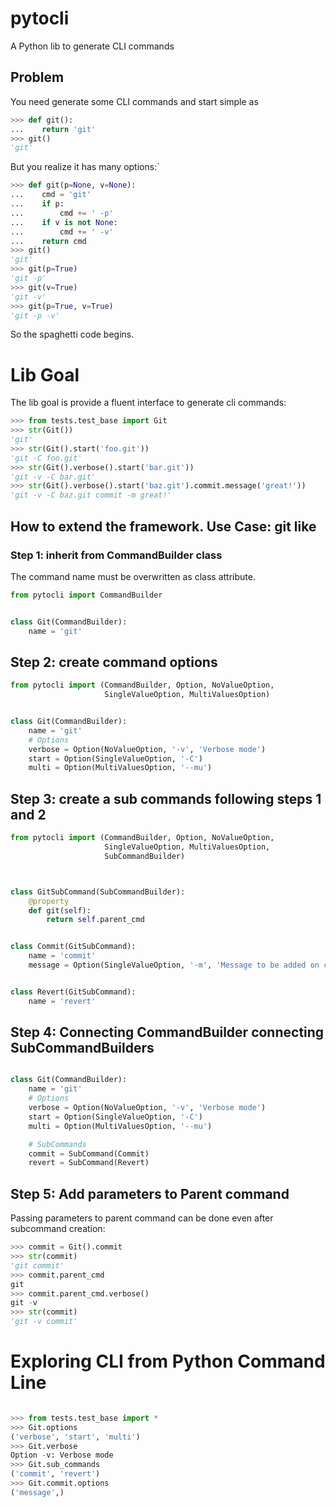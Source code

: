 # pytocli

A Python lib to generate CLI commands
 
## Problem

You need generate some CLI commands and start simple as
```python
>>> def git():
...    return 'git'
>>> git()
'git'

```
But you realize it has many options:`

```python
>>> def git(p=None, v=None):
...    cmd = 'git' 
...    if p:
...        cmd += ' -p'
...    if v is not None:
...        cmd += ' -v'
...    return cmd
>>> git()
'git'
>>> git(p=True)
'git -p'
>>> git(v=True)
'git -v'
>>> git(p=True, v=True)
'git -p -v'

```
So the spaghetti code begins.

# Lib Goal

The lib goal is provide a fluent interface to generate cli commands:

```python
>>> from tests.test_base import Git
>>> str(Git())
'git'
>>> str(Git().start('foo.git'))
'git -C foo.git'
>>> str(Git().verbose().start('bar.git'))
'git -v -C bar.git'
>>> str(Git().verbose().start('baz.git').commit.message('great!'))
'git -v -C baz.git commit -m great!'

```

## How to extend the framework. Use Case: git like

### Step 1: inherit from CommandBuilder class

The command name must be overwritten as class attribute.
 
```python
from pytocli import CommandBuilder


class Git(CommandBuilder):
    name = 'git'
```

## Step 2: create command options
 
```python
from pytocli import (CommandBuilder, Option, NoValueOption, 
                     SingleValueOption, MultiValuesOption)


class Git(CommandBuilder):
    name = 'git'
    # Options
    verbose = Option(NoValueOption, '-v', 'Verbose mode')
    start = Option(SingleValueOption, '-C')
    multi = Option(MultiValuesOption, '--mu')

```
## Step 3: create a sub commands following steps 1 and 2
 
```python
from pytocli import (CommandBuilder, Option, NoValueOption, 
                     SingleValueOption, MultiValuesOption, 
                     SubCommandBuilder)



class GitSubCommand(SubCommandBuilder):
    @property
    def git(self):
        return self.parent_cmd


class Commit(GitSubCommand):
    name = 'commit'
    message = Option(SingleValueOption, '-m', 'Message to be added on commit')


class Revert(GitSubCommand):
    name = 'revert'

```

## Step 4: Connecting CommandBuilder connecting SubCommandBuilders
 
```python

class Git(CommandBuilder):
    name = 'git'
    # Options
    verbose = Option(NoValueOption, '-v', 'Verbose mode')
    start = Option(SingleValueOption, '-C')
    multi = Option(MultiValuesOption, '--mu')

    # SubCommands
    commit = SubCommand(Commit)
    revert = SubCommand(Revert)

```

## Step 5: Add parameters to Parent command

Passing parameters to parent command can be done even after subcommand creation:
 
```python
>>> commit = Git().commit
>>> str(commit)
'git commit'
>>> commit.parent_cmd
git
>>> commit.parent_cmd.verbose()
git -v
>>> str(commit)
'git -v commit'

```

# Exploring CLI from Python Command Line

```python

>>> from tests.test_base import *
>>> Git.options
('verbose', 'start', 'multi')
>>> Git.verbose
Option -v: Verbose mode
>>> Git.sub_commands
('commit', 'revert')
>>> Git.commit.options
('message',)

```

